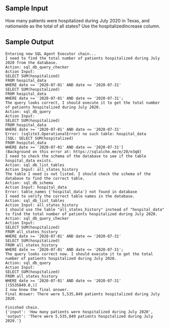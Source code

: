 ## Sample Input

How many patients were hospitalized during July 2020
in Texas, and nationwide as the total of all states?
Use the hospitalizedIncrease column.



## Sample Output

    Entering new SQL Agent Executor chain...
    I need to find the total number of patients hospitalized during July 2020 from the database.
    Action: sql_db_query_checker
    Action Input:
    SELECT SUM(hospitalized)
    FROM hospital_data
    WHERE date >= '2020-07-01' AND date <= '2020-07-31'
    SELECT SUM(hospitalized)
    FROM hospital_data
    WHERE date >= '2020-07-01' AND date <= '2020-07-31';
    The query looks correct, I should execute it to get the total number of patients hospitalized during July 2020.
    Action: sql_db_query
    Action Input:
    SELECT SUM(hospitalized)
    FROM hospital_data
    WHERE date >= '2020-07-01' AND date <= '2020-07-31'
    Error: (sqlite3.OperationalError) no such table: hospital_data
    [SQL: SELECT SUM(hospitalized)
    FROM hospital_data
    WHERE date >= '2020-07-01' AND date <= '2020-07-31']
    (Background on this error at: https://sqlalche.me/e/20/e3q8)
    I need to check the schema of the database to see if the table hospital_data exists.
    Action: sql_db_list_tables
    Action Input: all_states_history
    The table I need is not listed. I should check the schema of the database to find the correct table.
    Action: sql_db_schema
    Action Input: hospital_data
    Error: table_names {'hospital_data'} not found in database
    I need to verify the correct table names in the database.
    Action: sql_db_list_tables
    Action Input: all_states_history
    I should use the table "all_states_history" instead of "hospital_data" to find the total number of patients hospitalized during July 2020.
    Action: sql_db_query_checker
    Action Input:
    SELECT SUM(hospitalized)
    FROM all_states_history
    WHERE date >= '2020-07-01' AND date <= '2020-07-31'
    SELECT SUM(hospitalized)
    FROM all_states_history
    WHERE date >= '2020-07-01' AND date <= '2020-07-31';
    The query looks correct now. I should execute it to get the total number of patients hospitalized during July 2020.
    Action: sql_db_query
    Action Input:
    SELECT SUM(hospitalized)
    FROM all_states_history
    WHERE date >= '2020-07-01' AND date <= '2020-07-31'
    [(5535849.0,)]
    I now know the final answer.
    Final Answer: There were 5,535,849 patients hospitalized during July 2020.

    Finished chain.
    {'input': 'How many patients were hospitalized during July 2020', 'output': 'There were 5,535,849 patients hospitalized during July 2020.'}
